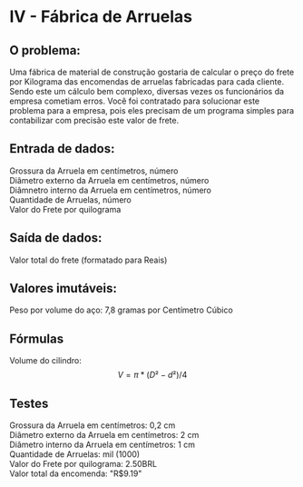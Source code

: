 # IV - Fábrica de Arruelas

## O problema:

Uma fábrica de material de construção gostaria de calcular o preço do frete por Kilograma das encomendas de arruelas fabricadas para cada cliente. Sendo este um cálculo bem complexo, diversas vezes os funcionários da empresa cometiam erros. Você foi contratado para solucionar este problema para a empresa, pois eles precisam de um programa simples para contabilizar com precisão este valor de frete.

## Entrada de dados:
Grossura da Arruela em centímetros, número   
Diâmetro externo da Arruela em centímetros, número   
Diâmnetro interno da Arruela em centímetros, número   
Quantidade de Arruelas, número   
Valor do Frete por quilograma   

## Saída de dados:   

Valor total do frete (formatado para Reais)

## Valores imutáveis:   

Peso por volume do aço: 7,8 gramas por Centímetro Cúbico   


## Fórmulas

Volume do cilindro:   
$$
V = π * (D² - d²) / 4
$$


## Testes
Grossura da Arruela em centímetros: 0,2 cm    
Diâmetro externo da Arruela em centímetros: 2 cm     
Diâmetro interno da Arruela em centímetros: 1 cm   
Quantidade de Arruelas: mil (1000)   
Valor do Frete por quilograma: 2.50BRL   
Valor total da encomenda: "R$9.19"